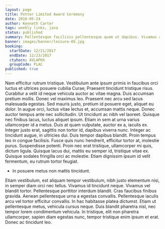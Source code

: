 ```yaml
---
layout: page
title: Potter Limited Award Ceremony
date: 2016-05-24
author: Kenneth Carter
tags: weekly links, java
status: published
summary: Pellentesque facilisis pellentesque quam ut dapibus. Vivamus arcu libero.
banner: images/banner/leisure-05.jpg
booking:
  startDate: 12/21/2017
  endDate: 12/23/2017
  ctyhocn: AVLAPHX
  groupCode: PLAC
published: true
---
```

Nam efficitur rutrum tristique. Vestibulum ante ipsum primis in faucibus orci luctus et ultrices posuere cubilia Curae; Praesent tincidunt tristique risus. Curabitur a velit id neque vehicula auctor ac vitae magna. Duis accumsan pretium mollis. Donec vel maximus leo. Praesent nec arcu sed lacus malesuada egestas. Sed mauris justo, pretium id posuere eget, aliquet eu dolor. In augue orci, luctus vitae lectus et, accumsan mattis neque. Donec auctor tempus ante nec sollicitudin. Ut tincidunt ac nibh vel laoreet. Quisque nec finibus lacus, luctus aliquet ipsum. Etiam in sem at urna varius ullamcorper id a metus. Duis at quam vulputate, auctor ex a, iaculis ex.
Integer justo erat, sagittis non tortor id, dapibus viverra nunc. Integer ac tincidunt augue, in ultricies dui. Duis tempor dapibus blandit. Proin tempus leo in congue facilisis. Fusce quis nunc hendrerit, efficitur tortor at, molestie purus. Suspendisse potenti. Proin nec erat tristique, ullamcorper mi quis, dictum ligula. Quisque lacus dui, mattis eu semper id, tristique vitae ex. Quisque sodales fringilla orci ac molestie. Etiam dignissim ipsum id velit fermentum, eu rutrum tortor feugiat.

* In posuere metus non mattis tincidunt.

Etiam vestibulum, est aliquam tempor vestibulum, nibh justo elementum nisi, in semper diam orci nec tellus. Vivamus id tincidunt neque. Vivamus vel blandit tortor. Pellentesque porttitor interdum blandit. Cras faucibus finibus gravida. Aenean pellentesque urna a egestas convallis. Pellentesque iaculis arcu vel tortor efficitur convallis. In hac habitasse platea dictumst. Etiam ut pellentesque metus, vehicula cursus neque. Duis blandit pharetra nisl, nec tempor lorem condimentum vehicula. In tristique, elit non pharetra ullamcorper, sapien diam egestas nunc, tempor tristique enim ipsum et erat. Donec ac tincidunt leo.
